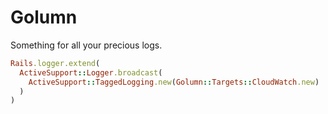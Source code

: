 # Golumn

Something for all your precious logs.

```ruby
Rails.logger.extend(
  ActiveSupport::Logger.broadcast(
    ActiveSupport::TaggedLogging.new(Golumn::Targets::CloudWatch.new)
  )
)
```
